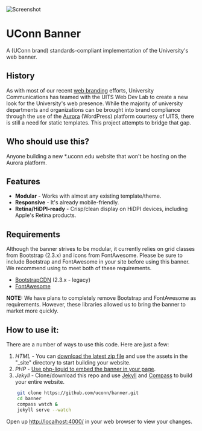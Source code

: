 ![Screenshot](http://brand.uconn.edu/sites/default/files/web-page-content-align.png)


# UConn Banner
A (UConn brand) standards-compliant implementation of the University's web banner. 


## History
As with most of our recent [web branding](http://brand.uconn.edu/standards/web/) efforts, University Communications has teamed with the UITS Web Dev Lab to create a new look for the University's web presence. While the majority of university departments and organizations can be brought into brand compliance through the use of the [Aurora](http://aurora.uconn.edu/) (WordPress) platform courtesy of UITS, there is still a need for static templates. This project attempts to bridge that gap.

## Who should use this?
Anyone building a new *.uconn.edu website that won't be hosting on the Aurora platform. 

## Features
* **Modular** - Works with almost any existing template/theme.
* **Responsive** - It's already mobile-friendly.
* **Retina/HiDPI-ready** - Crisp/clean display on HiDPI devices, including Apple's Retina products.

## Requirements
Although the banner strives to be modular, it currently relies on grid classes from Bootstrap (2.3.x) and icons from FontAwesome. Please be sure to include Bootstrap and FontAwesome in your site before using this banner. We recommend using to meet both of these requirements. 

* [BootstrapCDN](http://www.bootstrapcdn.com/#legacy_tab) (2.3.x - legacy)
* [FontAwesome](http://www.bootstrapcdn.com/#fontawesome_tab)

**NOTE:** We have plans to completely remove Bootstrap and FontAwesome as requirements. However, these libraries allowed us to bring the banner to market more quickly.


## How to use it:
There are a number of ways to use this code. Here are just a few:

1. *HTML* - You can [download the latest zip file](https://github.com/uconn/banner/archive/master.zip) and use the assets in the "_site" directory to start building your website.
2. *PHP* - [Use php-liquid to embed the banner in your page](https://github.com/uconn/banner/wiki/Banner-rendering-with-PHP).
3. *Jekyll* - Clone/download this repo and use [Jekyll](http://jekyllrb.com/) and [Compass](http://compass-style.org/) to build your entire website.

```bash
	git clone https://github.com/uconn/banner.git
	cd banner
	compass watch &
	jekyll serve --watch
```
Open up [http://localhost:4000/](http://localhost:4000/) in your web browser to view your changes.

